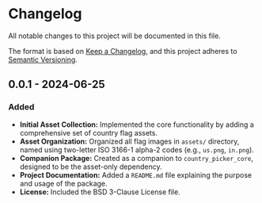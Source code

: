 # Changelog

All notable changes to this project will be documented in this file.

The format is based on [Keep a Changelog](https://keepachangelog.com/en/1.0.0/),
and this project adheres to [Semantic Versioning](https://semver.org/spec/v2.0.0.html).

## 0.0.1 - 2024-06-25

### Added

- **Initial Asset Collection:** Implemented the core functionality by adding a comprehensive set of country flag assets.
- **Asset Organization:** Organized all flag images in `assets/` directory, named using two-letter ISO 3166-1 alpha-2
  codes (e.g., `us.png`, `in.png`).
- **Companion Package:** Created as a companion to `country_picker_core`, designed to be the asset-only dependency.
- **Project Documentation:** Added a `README.md` file explaining the purpose and usage of the package.
- **License:** Included the BSD 3-Clause License file.